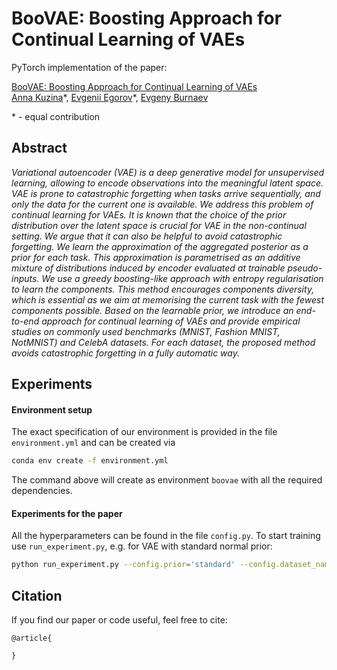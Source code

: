 # BooVAE: Boosting Approach for Continual Learning of VAEs


PyTorch implementation of the paper:
 
 [BooVAE: Boosting Approach for Continual Learning of VAEs]()\
 [Anna Kuzina](https://akuzina.github.io/)\*, [Evgenii Egorov](http://evgenii-egorov.github.io)\*, [Evgeny Burnaev](https://faculty.skoltech.ru/people/evgenyburnaev)
 
 \* - equal contribution

## Abstract
*Variational autoencoder (VAE) is a deep generative model for unsupervised learning, allowing to encode observations into the meaningful latent space. VAE is prone to catastrophic forgetting when tasks arrive sequentially, and only the data for the current one is available. We address this problem of continual learning for VAEs. It is known that the choice of the prior distribution over the latent space is crucial for VAE in the non-continual setting. We argue that it can also be helpful to avoid catastrophic forgetting. We learn the approximation of the aggregated posterior as a prior for each task. This approximation is parametrised as an additive mixture of distributions induced by encoder evaluated at trainable pseudo-inputs. We use a greedy boosting-like approach with entropy regularisation to learn the components. This method encourages components diversity, which is essential as we aim at memorising the current task with the fewest components possible. Based on the learnable prior, we introduce an end-to-end approach for continual learning of VAEs and provide empirical studies on commonly used benchmarks (MNIST, Fashion MNIST, NotMNIST) and CelebA datasets. For each dataset, the proposed method avoids catastrophic forgetting in a fully automatic way.*


## Experiments
#### Environment setup
 
The exact specification of our environment is provided in the file `environment.yml` and
can be created via 
```bash
conda env create -f environment.yml
```

The command above will create as environment `boovae` with all the required dependencies. 

#### Experiments for the paper
All the hyperparameters can be found in the file `config.py`. 
To start training use `run_experiment.py`, e.g. for VAE with standard normal prior: 

```bash
python run_experiment.py --config.prior='standard' --config.dataset_name='mnist' --config.incremental=True --config.max_tasks=10
```

## Citation
If you find our paper or code useful, feel free to cite:
```text
@article{

} 
```


